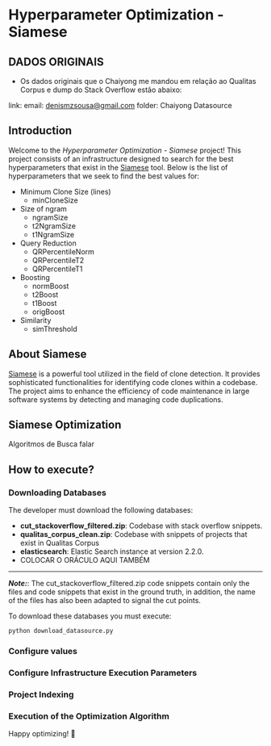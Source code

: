 # Hyperparameter Optimization - Siamese

## DADOS ORIGINAIS
- Os dados originais que o Chaiyong me mandou em relação ao
Qualitas Corpus e dump do Stack Overflow estão abaixo:

link:
email: denismzsousa@gmail.com
folder: Chaiyong Datasource


## Introduction
Welcome to the *Hyperparameter Optimization - Siamese* project! This project consists of an infrastructure designed to search for the best hyperparameters that exist in the [Siamese](https://github.com/UCL-CREST/Siamese) tool. Below is the list of hyperparameters that we seek to find the best values for:

- Minimum Clone Size (lines)
    - minCloneSize
- Size of ngram
    - ngramSize
    - t2NgramSize
    - t1NgramSize
- Query Reduction
    - QRPercentileNorm
    - QRPercentileT2
    - QRPercentileT1
- Boosting
    - normBoost
    - t2Boost
    - t1Boost
    - origBoost
- Similarity
    - simThreshold

## About Siamese
[Siamese](https://github.com/UCL-CREST/Siamese) is a powerful tool utilized in the field of clone detection. It provides sophisticated functionalities for identifying code clones within a codebase. The project aims to enhance the efficiency of code maintenance in large software systems by detecting and managing code duplications.

## Siamese Optimization

Algoritmos de Busca falar

## How to execute?
### Downloading Databases

The developer must download the following databases:

- **cut_stackoverflow_filtered.zip**: Codebase with stack overflow snippets.
- **qualitas_corpus_clean.zip**: Codebase with snippets of projects that exist in Qualitas Corpus
- **elasticsearch**: Elastic Search instance at version 2.2.0.
- COLOCAR O ORÁCULO AQUI TAMBÉM

---
**_Note:_**: The cut_stackoverflow_filtered.zip code snippets contain only the files and code snippets that exist in the ground truth, in addition, the name of the files has also been adapted to signal the cut points.

To download these databases you must execute:

```
python download_datasource.py
```

### Configure values

### Configure Infrastructure Execution Parameters

### Project Indexing

### Execution of the Optimization Algorithm

Happy optimizing! 🚀
